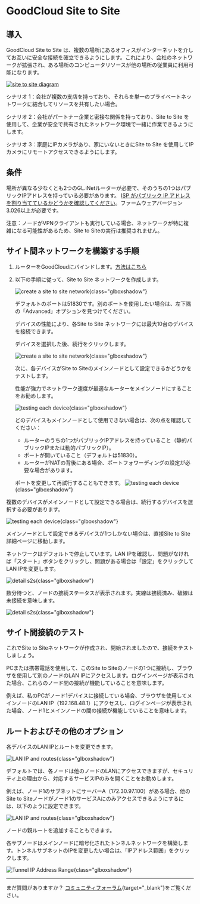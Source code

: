 # GoodCloud Site to Site

## 導入

GoodCloud Site to Site は、複数の場所にあるオフィスがインターネットを介してお互いに安全な接続を確立できるようにします。これにより、会社のネットワークが拡張され、ある場所のコンピュータリソースが他の場所の従業員に利用可能になります。

<a href="https://static.gl-inet.com/www/images/solutions/s2s/s2s_main_5.png" target="_blank"><img alt="site to site diagram" src="https://static.gl-inet.com/www/images/solutions/s2s/s2s_main_5.png"></a>

シナリオ 1：会社が複数の支店を持っており、それらを単一のプライベートネットワークに結合してリソースを共有したい場合。

シナリオ 2：会社がパートナー企業と密接な関係を持っており、Site to Site を使用して、企業が安全で共有されたネットワーク環境で一緒に作業できるようにします。

シナリオ 3：家庭にIPカメラがあり、家にいないときにSite to Site を使用してIPカメラにリモートアクセスできるようにします。

## 条件

場所が異なる少なくとも2つのGL.iNetルーターが必要で、そのうちの1つはパブリックIPアドレスを持っている必要があります。 [ISP がパブリック IP アドレスを割り当てているかどうかを確認してください](how_to_check_if_isp_assigns_you_a_public_ip_address.md)。ファームウェアバージョン3.026以上が必要です。

注意：ノードがVPNクライアントも実行している場合、ネットワークが特に複雑になる可能性があるため、Site to Siteの実行は推奨されません。

## サイト間ネットワークを構築する手順

1. ルーターをGoodCloudにバインドします。[方法はこちら](../interface_guide/cloud.md#add-device)

2. 以下の手順に従って、Site to Site ネットワークを作成します。

    ![create a site to site network](https://static.gl-inet.com/goodcloud/docs/create-s2s-01.png){class="glboxshadow"}

    デフォルトのポートは51830です。別のポートを使用したい場合は、左下隅の「Advanced」オプションを見つけてください。

    デバイスの性能により、各Site to Site ネットワークには最大10台のデバイスを接続できます。

    デバイスを選択した後、続行をクリックします。

    ![create a site to site network](https://static.gl-inet.com/goodcloud/docs/create-s2s-02.png){class="glboxshadow"}

    次に、各デバイスがSite to Siteのメインノードとして設定できるかどうかをテストします。

    性能が強力でネットワーク速度が最適なルーターをメインノードにすることをお勧めします。

    ![testing each device](https://static.gl-inet.com/goodcloud/docs/testing-s2s-01.png){class="glboxshadow"}

    どのデバイスもメインノードとして使用できない場合は、次の点を確認してください：

    - ルーターのうちの1つがパブリックIPアドレスを持っていること（静的パブリックIPまたは動的パブリックIP）。
    - ポートが開いていること（デフォルトは51830）。
    - ルーターがNATの背後にある場合、ポートフォワーディングの設定が必要な場合があります。

    ポートを変更して再試行することもできます。
![testing each device](https://static.gl-inet.com/goodcloud/docs/testing-s2s-02.png){class="glboxshadow"}

複数のデバイスがメインノードとして設定できる場合は、続行するデバイスを選択する必要があります。

![testing each device](https://static.gl-inet.com/goodcloud/docs/testing-s2s-03.png){class="glboxshadow"}

メインノードとして設定できるデバイスが1つしかない場合は、直接Site to Site詳細ページに移動します。

ネットワークはデフォルトで停止しています。LAN IPを確認し、問題がなければ「スタート」ボタンをクリックし、問題がある場合は「設定」をクリックしてLAN IPを変更します。

![detail s2s](https://static.gl-inet.com/goodcloud/docs/detail-s2s-00.png){class="glboxshadow"}

数分待つと、ノードの接続ステータスが表示されます。実線は接続済み、破線は未接続を意味します。

![detail s2s](https://static.gl-inet.com/goodcloud/docs/detail-s2s-01.png){class="glboxshadow"}

## サイト間接続のテスト

これでSite to Siteネットワークが作成され、開始されましたので、接続をテストしましょう。

PCまたは携帯電話を使用して、このSite to Siteのノードの1つに接続し、ブラウザを使用して別のノードのLAN IPにアクセスします。ログインページが表示された場合、これらのノード間の接続が機能していることを意味します。

例えば、私のPCがノード1デバイスに接続している場合、ブラウザを使用してメインノードのLAN IP（192.168.48.1）にアクセスし、ログインページが表示された場合、ノード1とメインノードの間の接続が機能していることを意味します。

## ルートおよびその他のオプション

各デバイスのLAN IPとルートを変更できます。

![LAN IP and routes](https://static.gl-inet.com/goodcloud/docs/lanip-routes-s2s.png){class="glboxshadow"}

デフォルトでは、各ノードは他のノードのLANにアクセスできますが、セキュリティ上の理由から、対応するサービスIPのみを開くことをお勧めします。

例えば、ノード1のサブネットにサーバーA（172.30.97.100）がある場合、他のSite to Siteノードがノード1のサービスAにのみアクセスできるようにするには、以下のように設定できます。

![LAN IP and routes](https://static.gl-inet.com/goodcloud/docs/lanip-routes-s2s-02.png){class="glboxshadow"}

ノードの親ルートを追加することもできます。

各サブノードはメインノードに暗号化されたトンネルネットワークを構築します。トンネルサブネットのIPを変更したい場合は、「IPアドレス範囲」をクリックします。

![Tunnel IP Address Range](https://static.gl-inet.com/goodcloud/docs/tunnel-ip-address-range-s2s.png){class="glboxshadow"}

---

まだ質問がありますか？ [コミュニティフォーラム](https://forum.gl-inet.com){target="_blank"}をご覧ください。
